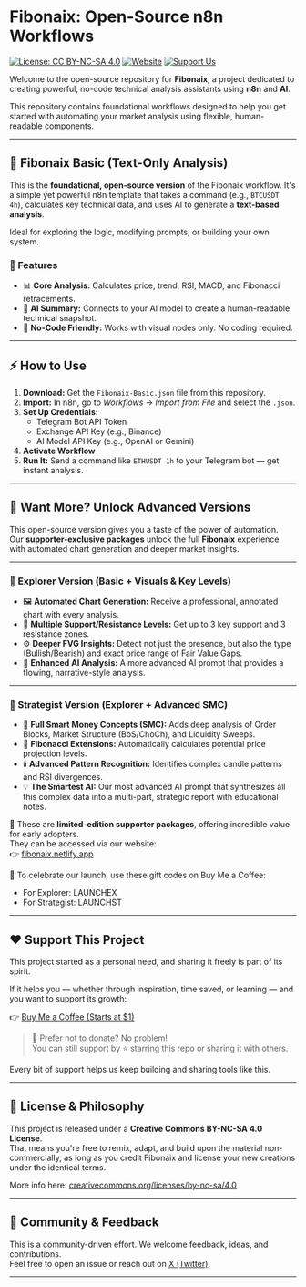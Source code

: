 # Fibonaix: Open-Source n8n Workflows

[![License: CC BY-NC-SA 4.0](https://img.shields.io/badge/License-CC%20BY--NC--SA%204.0-lightgrey.svg)](https://creativecommons.org/licenses/by-nc-sa/4.0/)
[![Website](https://img.shields.io/badge/Website-fibonaix.netlify.app-blue.svg)](https://fibonaix.netlify.app)
[![Support Us](https://img.shields.io/badge/Support-Buy%20Me%20A%20Coffee-orange.svg)](https://www.buymeacoffee.com/Oblomo_v)

Welcome to the open-source repository for **Fibonaix**, a project dedicated to creating powerful, no-code technical analysis assistants using **n8n** and **AI**.

This repository contains foundational workflows designed to help you get started with automating your market analysis using flexible, human-readable components.

---

## 🚀 Fibonaix Basic (Text-Only Analysis)

This is the **foundational, open-source version** of the Fibonaix workflow. It's a simple yet powerful n8n template that takes a command (e.g., `BTCUSDT 4h`), calculates key technical data, and uses AI to generate a **text-based analysis**.

Ideal for exploring the logic, modifying prompts, or building your own system.

### 🔧 Features
- 📊 **Core Analysis:** Calculates price, trend, RSI, MACD, and Fibonacci retracements.
- 🤖 **AI Summary:** Connects to your AI model to create a human-readable technical snapshot.
- 🧱 **No-Code Friendly:** Works with visual nodes only. No coding required.

---

## ⚡ How to Use

1. **Download:** Get the `Fibonaix-Basic.json` file from this repository.
2. **Import:** In n8n, go to *Workflows* → *Import from File* and select the `.json`.
3. **Set Up Credentials:**
   - Telegram Bot API Token
   - Exchange API Key (e.g., Binance)
   - AI Model API Key (e.g., OpenAI or Gemini)
4. **Activate Workflow**
5. **Run It:** Send a command like `ETHUSDT 1h` to your Telegram bot — get instant analysis.

---

## 💎 Want More? Unlock Advanced Versions

This open-source version gives you a taste of the power of automation.  
Our **supporter-exclusive packages** unlock the full **Fibonaix** experience with automated chart generation and deeper market insights.

---

### 🧭 Explorer Version (Basic + Visuals & Key Levels)

- 🖼️ **Automated Chart Generation:** Receive a professional, annotated chart with every analysis.
- 📏 **Multiple Support/Resistance Levels:** Get up to 3 key support and 3 resistance zones.
- ⚙️ **Deeper FVG Insights:** Detect not just the presence, but also the type (Bullish/Bearish) and exact price range of Fair Value Gaps.
- 🤖 **Enhanced AI Analysis:** A more advanced AI prompt that provides a flowing, narrative-style analysis.

---

### 🧠 Strategist Version (Explorer + Advanced SMC)

- 🔎 **Full Smart Money Concepts (SMC):** Adds deep analysis of Order Blocks, Market Structure (BoS/ChoCh), and Liquidity Sweeps.
- 🎯 **Fibonacci Extensions:** Automatically calculates potential price projection levels.
- 🕯️ **Advanced Pattern Recognition:** Identifies complex candle patterns and RSI divergences.
- 💡 **The Smartest AI:** Our most advanced AI prompt that synthesizes all this complex data into a multi-part, strategic report with educational notes.

🎁 These are **limited-edition supporter packages**, offering incredible value for early adopters.  
They can be accessed via our website:  
👉 [fibonaix.netlify.app](https://fibonaix.netlify.app)

🎉 To celebrate our launch, use these gift codes on Buy Me a Coffee:
- For Explorer: LAUNCHEX
- For Strategist: LAUNCHST


---

## ❤️ Support This Project

This project started as a personal need, and sharing it freely is part of its spirit.

If it helps you — whether through inspiration, time saved, or learning — and you want to support its growth:

👉 [Buy Me a Coffee (Starts at $1)](https://www.buymeacoffee.com/Oblomo_v)

> 💬 Prefer not to donate? No problem!  
> You can still support by ⭐ starring this repo or sharing it with others.

Every bit of support helps us keep building and sharing tools like this.

---

## 🧠 License & Philosophy

This project is released under a **Creative Commons BY-NC-SA 4.0 License**.  
That means you're free to remix, adapt, and build upon the material non-commercially, as long as you credit Fibonaix and license your new creations under the identical terms.

More info here: [creativecommons.org/licenses/by-nc-sa/4.0](https://creativecommons.org/licenses/by-nc-sa/4.0/)

---

## 💬 Community & Feedback

This is a community-driven effort. We welcome feedback, ideas, and contributions.  
Feel free to open an issue or reach out on [X (Twitter)](https://x.com/Fibonaix).

---
